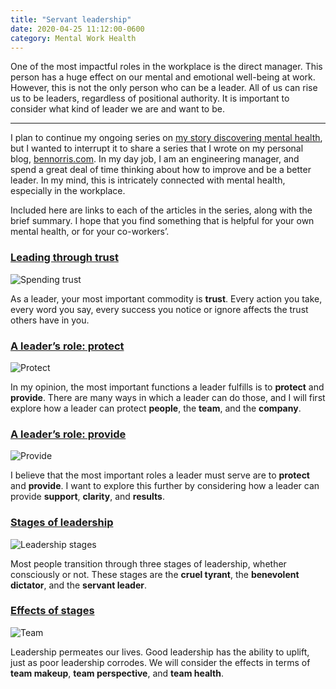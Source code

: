 ```yaml
---
title: "Servant leadership"
date: 2020-04-25 11:12:00-0600
category: Mental Work Health
---
```


One of the most impactful roles in the workplace is the direct manager. This person has a huge effect on our mental and emotional well-being at work. However, this is not the only person who can be a leader. All of us can rise us to be leaders, regardless of positional authority. It is important to consider what kind of leader we are and want to be.

***

I plan to continue my ongoing series on [my story discovering mental health](https://bennorris.com/2019/11/10/my-story/), but I wanted to interrupt it to share a series that I wrote on my personal blog, [bennorris.com](https://bennorris.com). In my day job, I am an engineering manager, and spend a great deal of time thinking about how to improve and be a better leader. In my mind, this is intricately connected with mental health, especially in the workplace.

Included here are links to each of the articles in the series, along with the brief summary. I hope that you find something that is helpful for your own mental health, or for your co-workers’.

### [Leading through trust](https://www.bennorris.com/2020/04/14/leading-through-trust)

![Spending trust](https://media.bennorris.com/images/bennorris/uploads/2020/3ef59003d5.jpg)

As a leader, your most important commodity is **trust**. Every action you take, every word you say, every success you notice or ignore affects the trust others have in you.

### [A leader’s role: protect](https://www.bennorris.com/2020/04/15/a-leaders-role-protect)

![Protect](https://media.bennorris.com/images/bennorris/uploads/2020/6d71210781.jpg)

In my opinion, the most important functions a leader fulfills is to **protect** and **provide**. There are many ways in which a leader can do those, and I will first explore how a leader can protect **people**, the **team**, and the **company**.

### [A leader’s role: provide](https://www.bennorris.com/2020/04/17/a-leaders-role-provide)

![Provide](https://media.bennorris.com/images/bennorris/uploads/2020/4b4fadf9a0.jpg)

I believe that the most important roles a leader must serve are to **protect** and **provide**. I want to explore this further by considering how a leader can provide **support**, **clarity**, and **results**.

### [Stages of leadership](https://www.bennorris.com/2020/04/21/stages-of-leadership)

![Leadership stages](https://media.bennorris.com/images/bennorris/uploads/2020/66d881cc81.jpg)

Most people transition through three stages of leadership, whether consciously or not. These stages are the **cruel tyrant**, the **benevolent dictator**, and the **servant leader**.

### [Effects of stages](https://www.bennorris.com/2020/04/24/effects-of-stages)

![Team](https://media.bennorris.com/images/bennorris/uploads/2020/eff11e3cd3.jpg)

Leadership permeates our lives. Good leadership has the ability to uplift, just as poor leadership corrodes. We will consider the effects in terms of **team makeup**, **team perspective**, and **team health**.

